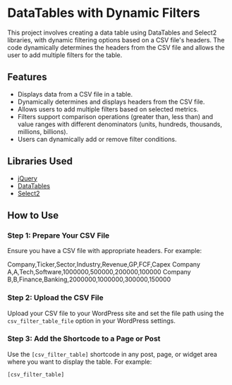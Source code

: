 # DataTables with Dynamic Filters

This project involves creating a data table using DataTables and Select2 libraries, with dynamic filtering options based on a CSV file's headers. The code dynamically determines the headers from the CSV file and allows the user to add multiple filters for the table.

## Features

- Displays data from a CSV file in a table.
- Dynamically determines and displays headers from the CSV file.
- Allows users to add multiple filters based on selected metrics.
- Filters support comparison operations (greater than, less than) and value ranges with different denominators (units, hundreds, thousands, millions, billions).
- Users can dynamically add or remove filter conditions.

## Libraries Used

- [jQuery](https://jquery.com/)
- [DataTables](https://datatables.net/)
- [Select2](https://select2.org/)

## How to Use

### Step 1: Prepare Your CSV File

Ensure you have a CSV file with appropriate headers. For example:

Company,Ticker,Sector,Industry,Revenue,GP,FCF,Capex
Company A,A,Tech,Software,1000000,500000,200000,100000
Company B,B,Finance,Banking,2000000,1000000,300000,150000

### Step 2: Upload the CSV File

Upload your CSV file to your WordPress site and set the file path using the `csv_filter_table_file` option in your WordPress settings.

### Step 3: Add the Shortcode to a Page or Post

Use the `[csv_filter_table]` shortcode in any post, page, or widget area where you want to display the table. For example:

```plaintext
[csv_filter_table]
